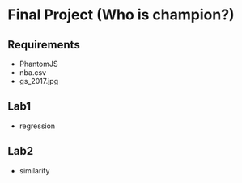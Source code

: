 # Final Project (Who is champion?)
## Requirements
* PhantomJS
* nba.csv
* gs_2017.jpg
## Lab1
* regression
## Lab2
* similarity

